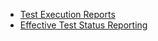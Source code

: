 - [Test Execution Reports](https://www.softwaretestinghelp.com/test-execution-report/)
- [Effective Test Status Reporting](https://rbcs-us.com/documents/EffectiveTestStatusReporting(Article).pdf)